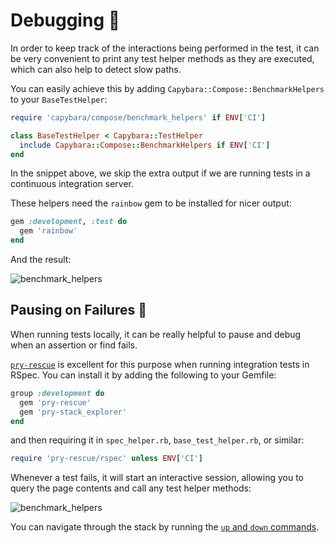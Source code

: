 [pry-rescue]: https://github.com/ConradIrwin/pry-rescue
[pry-stack-explorer]: https://github.com/pry/pry-stack_explorer

# Debugging 🐞

In order to keep track of the interactions being performed in the test, it can be very convenient to print any test helper methods as they are executed, which can also help to detect slow paths.

You can easily achieve this by adding `Capybara::Compose::BenchmarkHelpers` to your `BaseTestHelper`:

```ruby
require 'capybara/compose/benchmark_helpers' if ENV['CI']

class BaseTestHelper < Capybara::TestHelper
  include Capybara::Compose::BenchmarkHelpers if ENV['CI']
end
```

In the snippet above, we skip the extra output if we are running tests in a continuous integration server.

These helpers need the `rainbow` gem to be installed for nicer output:

```ruby
gem :development, :test do
  gem 'rainbow'
end
```

And the result:

![benchmark_helpers](/images/benchmark_helpers.svg)

## Pausing on Failures 🦸

When running tests locally, it can be really helpful to pause and debug when an assertion or find fails.

[`pry-rescue`][pry-rescue] is excellent for this purpose when running integration tests in RSpec. You can install it by adding the following to your Gemfile:

```ruby
group :development do
  gem 'pry-rescue'
  gem 'pry-stack_explorer'
end
```

and then requiring it in `spec_helper.rb`, `base_test_helper.rb`, or similar:

```ruby
require 'pry-rescue/rspec' unless ENV['CI']
```

Whenever a test fails, it will start an interactive session, allowing you to query the page contents and call any test helper methods:

![benchmark_helpers](/images/pry-rescue.svg)

You can navigate through the stack by running the [`up` and `down` commands][pry-stack-explorer].
